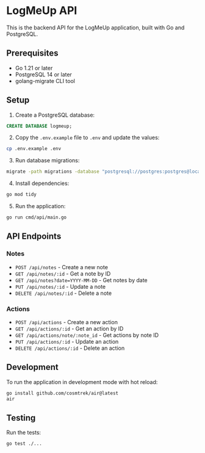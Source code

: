 # LogMeUp API

This is the backend API for the LogMeUp application, built with Go and PostgreSQL.

## Prerequisites

- Go 1.21 or later
- PostgreSQL 14 or later
- golang-migrate CLI tool

## Setup

1. Create a PostgreSQL database:
```sql
CREATE DATABASE logmeup;
```

2. Copy the `.env.example` file to `.env` and update the values:
```bash
cp .env.example .env
```

3. Run database migrations:
```bash
migrate -path migrations -database "postgresql://postgres:postgres@localhost:5432/logmeup?sslmode=disable" up
```

4. Install dependencies:
```bash
go mod tidy
```

5. Run the application:
```bash
go run cmd/api/main.go
```

## API Endpoints

### Notes

- `POST /api/notes` - Create a new note
- `GET /api/notes/:id` - Get a note by ID
- `GET /api/notes?date=YYYY-MM-DD` - Get notes by date
- `PUT /api/notes/:id` - Update a note
- `DELETE /api/notes/:id` - Delete a note

### Actions

- `POST /api/actions` - Create a new action
- `GET /api/actions/:id` - Get an action by ID
- `GET /api/actions/note/:note_id` - Get actions by note ID
- `PUT /api/actions/:id` - Update an action
- `DELETE /api/actions/:id` - Delete an action

## Development

To run the application in development mode with hot reload:

```bash
go install github.com/cosmtrek/air@latest
air
```

## Testing

Run the tests:

```bash
go test ./...
``` 